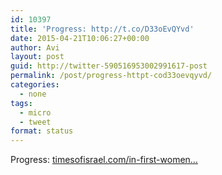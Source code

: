 ```yaml
---
id: 10397
title: 'Progress: http://t.co/D33oEvQYvd'
date: 2015-04-21T10:06:27+00:00
author: Avi
layout: post
guid: http://twitter-590516953002991617-post
permalink: /post/progress-httpt-cod33oevqyvd/
categories:
  - none
tags:
  - micro
  - tweet
format: status
---
```

Progress: [timesofisrael.com/in-first-women…](http://www.timesofisrael.com/in-first-women-of-the-wall-pray-with-full-sized-torah-scroll/)